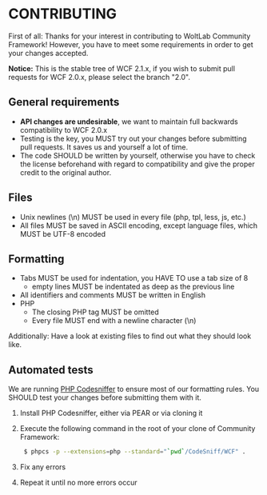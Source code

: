 CONTRIBUTING
============

First of all: Thanks for your interest in contributing to WoltLab Community Framework! However, you have to meet some requirements in order to get your changes accepted.

**Notice:** This is the stable tree of WCF 2.1.x, if you wish to submit pull requests for WCF 2.0.x, please select the branch "2.0". 

General requirements
--------------------
- **API changes are undesirable**, we want to maintain full backwards compatibility to WCF 2.0.x
- Testing is the key, you MUST try out your changes before submitting pull requests. It saves us and yourself a lot of time.
- The code SHOULD be written by yourself, otherwise you have to check the license beforehand with regard to compatibility and give the proper credit to the original author.

Files
-----
- Unix newlines (\n) MUST be used in every file (php, tpl, less, js, etc.)
- All files MUST be saved in ASCII encoding, except language files, which MUST be UTF-8 encoded

Formatting
----------
- Tabs MUST be used for indentation, you HAVE TO use a tab size of 8
    - empty lines MUST be indentated as deep as the previous line
- All identifiers and comments MUST be written in English
- PHP
    - The closing PHP tag MUST be omitted
    - Every file MUST end with a newline character (\n)

Additionally: Have a look at existing files to find out what they should look like.

Automated tests
---------------
We are running [PHP Codesniffer](https://github.com/squizlabs/PHP_CodeSniffer) to ensure most of our formatting rules. You SHOULD test your changes before submitting them with it.

1. Install PHP Codesniffer, either via PEAR or via cloning it
2. Execute the following command in the root of your clone of Community Framework:

   ```sh
    $ phpcs -p --extensions=php --standard="`pwd`/CodeSniff/WCF" .
   ```
3. Fix any errors
4. Repeat it until no more errors occur

